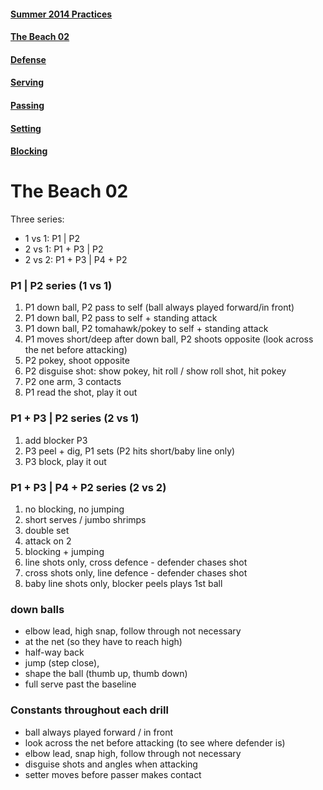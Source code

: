#### [Summer 2014 Practices](https://github.com/nvitas/beach-vball/blob/master/practice-2014.md) 
#### [The Beach 02](https://github.com/nvitas/beach-vball/blob/master/02.md)
#### [Defense](https://github.com/nvitas/beach-vball/blob/master/defense.md)
#### [Serving](https://github.com/nvitas/beach-vball/blob/master/serving.md)
#### [Passing](https://github.com/nvitas/beach-vball/blob/master/passing.md)
#### [Setting](https://github.com/nvitas/beach-vball/blob/master/setting.md)
#### [Blocking](https://github.com/nvitas/beach-vball/blob/master/blocking.md)


# The Beach 02

Three series:

- 1 vs 1: P1 | P2
- 2 vs 1: P1 + P3 | P2
- 2 vs 2: P1 + P3 | P4 + P2

### P1 | P2 series (1 vs 1)

1. P1 down ball, P2 pass to self (ball always played forward/in front)
2. P1 down ball, P2 pass to self + standing attack
3. P1 down ball, P2 tomahawk/pokey to self + standing attack
4. P1 moves short/deep after down ball, P2 shoots opposite (look across the net before attacking)
5. P2 pokey, shoot opposite
6. P2 disguise shot: show pokey, hit roll / show roll shot, hit pokey
7. P2 one arm, 3 contacts
8. P1 read the shot, play it out

### P1 + P3 | P2 series (2 vs 1)

1. add blocker P3
2. P3 peel + dig, P1 sets (P2 hits short/baby line only)
3. P3 block, play it out

### P1 + P3 | P4 + P2 series (2 vs 2)

1. no blocking, no jumping
2. short serves / jumbo shrimps
3. double set
4. attack on 2
5. blocking + jumping
6. line shots only, cross defence - defender chases shot
7. cross shots only, line defence - defender chases shot
7. baby line shots only, blocker peels plays 1st ball

### down balls

- elbow lead, high snap, follow through not necessary
- at the net (so they have to reach high)
- half-way back
- jump (step close),
- shape the ball (thumb up, thumb down)
- full serve past the baseline

### Constants throughout each drill

- ball always played forward / in front
- look across the net before attacking (to see where defender is)
- elbow lead, snap high, follow through not necessary
- disguise shots and angles when attacking
- setter moves before passer makes contact

